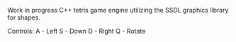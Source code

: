 Work in progress C++ tetris game engine utilizing the SSDL graphics library for shapes.

Controls: 
A - Left 
S - Down 
D - Right 
Q - Rotate
